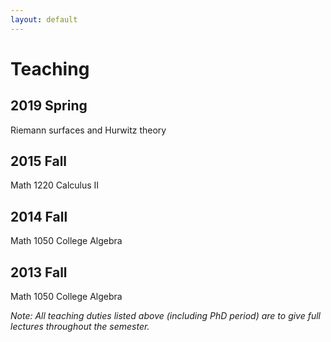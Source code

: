 ```yaml
---
layout: default
---
```

# Teaching

## 2019 Spring

Riemann surfaces and Hurwitz theory

## 2015 Fall 

Math 1220 Calculus II 

## 2014 Fall 

Math 1050 College Algebra 

## 2013 Fall 

Math 1050 College Algebra



_Note: All teaching duties listed above (including PhD period) are to give full lectures throughout the semester._

